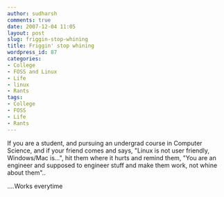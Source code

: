 ```yaml
---
author: sudharsh
comments: true
date: 2007-12-04 11:05
layout: post
slug: friggin-stop-whining
title: Friggin' stop whining
wordpress_id: 87
categories:
- College
- FOSS and Linux
- Life
- linux
- Rants
tags:
- College
- FOSS
- Life
- Rants
---
```


If you are a student, and pursuing an undergrad course in Computer Science, and if your friend comes and says, "Linux is not user friendly, Windows/Mac is...", hit them where it hurts and remind them, "You are an engineer and supposed to engineer stuff and make them work, not whine about them"..

....Works everytime
